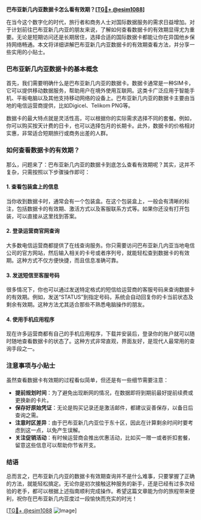 **巴布亚新几内亚数据卡怎么看有效期？[[TG💪+ @esim1088](https://t.me/s/esim1088)]**

在当今这个数字化的时代，旅行者和商务人士对国际数据服务的需求日益增加。对于计划前往巴布亚新几内亚的朋友来说，了解如何查看数据卡的有效期显得尤为重要。无论是短期访问还是长期居住，选择合适的国际数据卡都能让你在异国他乡保持网络畅通。本文将详细讲解巴布亚新几内亚数据卡的有效期查看方法，并分享一些实用的小贴士。

### 巴布亚新几内亚数据卡的基本概念

首先，我们需要明确什么是巴布亚新几内亚的数据卡。数据卡通常是一种SIM卡，它可以提供移动数据服务，帮助用户在境外使用互联网。这类卡广泛应用于智能手机、平板电脑以及其他支持移动网络的设备上。巴布亚新几内亚的数据卡主要由当地的电信运营商提供，比如Digicel、Telikom PNG等。

数据卡的最大特点就是灵活性高，可以根据你的实际需求选择不同的套餐。例如，你可以购买按天计费的日卡，也可以选择包月的长期卡。此外，数据卡的价格相对实惠，非常适合短期旅行或商务出差的人群。

### 如何查看数据卡的有效期？

那么，问题来了：巴布亚新几内亚的数据卡到底怎么查看有效期呢？其实，这并不复杂，只需按照以下步骤操作即可：

#### 1. 查看包装盒上的信息
当你收到数据卡时，通常会有一个包装盒。在这个包装盒上，一般会有清晰的标注，包括数据卡的有效期、激活方式以及客服联系方式等。如果你还没有打开包装，可以直接从这里找到答案。

#### 2. 登录运营商官网查询
大多数电信运营商都提供了在线查询服务。你只需要访问巴布亚新几内亚当地电信公司的官方网站，然后输入相关的卡号或者序列号，就能轻松查到数据卡的有效期。这种方式不仅方便快捷，而且信息准确可靠。

#### 3. 发送短信至客服号码
很多情况下，你也可以通过发送特定格式的短信给运营商的客服号码来查询数据卡的有效期。例如，发送“STATUS”到指定号码，系统会自动回复你的卡当前状态及剩余有效期。这种方法尤其适合那些不熟悉电脑操作的朋友。

#### 4. 使用手机应用程序
现在许多运营商都有自己的手机应用程序，下载并安装后，登录你的账户就可以随时随地查看数据卡的状态了。这种方式非常直观，界面友好，是现代人最常用的查询手段之一。

### 注意事项与小贴士

虽然查看数据卡有效期的过程看似简单，但还是有一些细节需要注意：

- **提前规划时间**：为了避免出现断网的情况，在数据即将到期前最好提前续费或更换新的卡片。
- **保存好原始凭证**：无论是购买记录还是激活邮件，都建议妥善保存，以备日后查询之需。
- **注意时区差异**：由于巴布亚新几内亚位于东十区，因此在计算剩余时间时要考虑到这一点，以免产生误解。
- **关注促销活动**：有时候运营商会推出优惠活动，比如买一赠一或者折扣套餐，留意这些信息可以帮助你节省开支。

### 结语

总而言之，巴布亚新几内亚的数据卡有效期查询并不是什么难事，只要掌握了正确的方法，就能轻松搞定。无论你是初次接触这种服务的新手，还是已经有过多次经验的老手，都可以根据上述指南顺利完成操作。希望这篇文章能为你的旅程带来便利，祝你在巴布亚新几内亚度过一段愉快而充实的时光！

[[TG💪+ @esim1088](https://t.me/s/esim1088) ![Image](https://i.postimg.cc/4NQfJmqS/Snipaste-2025-05-13-00-14-12.png)]